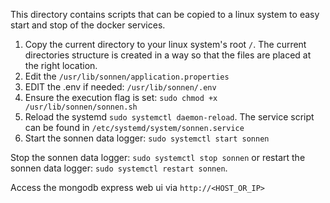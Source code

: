This directory contains scripts that can be copied to a linux system to easy start and stop of the
docker services.

1. Copy the current directory to your linux system's root `/`. The current directories structure is created in a way so that the files are placed at the right location.
2. Edit the `/usr/lib/sonnen/application.properties` 
3. EDIT the .env if needed: `/usr/lib/sonnen/.env`
4. Ensure the execution flag is set: `sudo chmod +x /usr/lib/sonnen/sonnen.sh`
5. Reload the systemd `sudo systemctl daemon-reload`. The service script can be found in `/etc/systemd/system/sonnen.service`
6. Start the sonnen data logger: `sudo systemctl start sonnen`

Stop the sonnen data logger: `sudo systemctl stop sonnen` or
restart the sonnen data logger: `sudo systemctl restart sonnen`.

Access the mongodb express web ui via `http://<HOST_OR_IP>`


